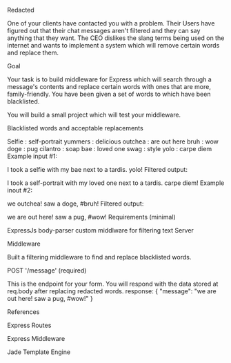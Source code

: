Redacted

One of your clients have contacted you with a problem. Their Users have figured out that their chat messages aren't filtered and they can say anything that they want. The CEO dislikes the slang terms being used on the internet and wants to implement a system which will remove certain words and replace them.

Goal

Your task is to build middleware for Express which will search through a message's contents and replace certain words with ones that are more, family-friendly. You have been given a set of words to which have been blacklisted.

You will build a small project which will test your middleware.

Blacklisted words and acceptable replacements

Selfie : self-portrait
yummers : delicious
outchea : are out here
bruh : wow
doge : pug
cilantro : soap
bae : loved one
swag : style
yolo : carpe diem
Example input #1:

I took a selfie with my bae next to a tardis. yolo!
Filtered output:

I took a self-portrait with my loved one next to a tardis. carpe diem!
Example inout #2:

we outchea! saw a doge, #bruh!
Filtered output:

we are out here! saw a pug, #wow!
Requirements (minimal)

ExpressJs
body-parser
custom middlware for filtering text
Server

Middleware

Built a filtering middleware to find and replace blacklisted words.

POST '/message' (required)

This is the endpoint for your form. You will respond with the data stored at req.body after replacing redacted words. response: { "message": "we are out here! saw a pug, #wow!" }

References

Express Routes

Express Middleware

Jade Template Engine
